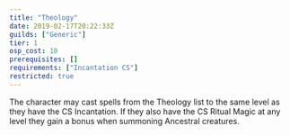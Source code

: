 ```yaml
---
title: "Theology"
date: 2019-02-17T20:22:33Z
guilds: ["Generic"]
tier: 1
osp_cost: 10
prerequisites: []
requirements: ["Incantation CS"]
restricted: true
---
```

The character may cast spells from the Theology list to the same level as they have the CS Incantation. If they also have the CS Ritual Magic at any level they gain a bonus when summoning Ancestral creatures.